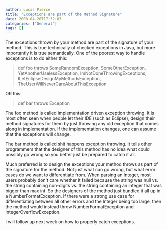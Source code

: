 ```yaml
---
author: Lucas Pierce
title: "Exceptions are part of the Method Signature"
date: 2008-04-20T17:32:03
categories: ["General"]
tags: []
---
```


The exceptions thrown by your method are part of the signature of your method. This is true technically of checked exceptions in Java, but more importantly it is true semantically. One of the poorest way to handle exceptions is to do either this:

> def foo throws SomeRandomException, SomeOtherException, YetAnotherUselessException, ImNotDoneThrowingExceptions, ILetEclipseDesignMyMethodsException, TheUserWillNeverCareAboutThisException

OR this:

> def bar throws Exception

The foo method is called implementation driven exception throwing. It is most often seen when people let their IDE (such as Eclipse), design their method signatures for them by just throwing any old exception that comes along in implementation. If the implementation changes, one can assume that the exceptions will change.

The bar method is called shit happens exception throwing. It tells other programmers that the designer of this method has no idea what could possibly go wrong so you better just be prepared to catch it all.

Much preferred is to design the exceptions your method throws as part of the signature for the method. Not just what can go wrong, but what error cases do we want to differentiate from. When parsing an Integer, most users probably don't care whether it failed because the string was null vs. the string containing non-digits vs. the string containing an integer that was bigger than max int. So the designers of the method just bundled it all up in a NumberFormatException. If there were a strong use case for differentiating between all other errors and the Integer being too large, then the method would instead throw NumberFormatException and IntegerOverflowException.

I will follow up next week on how to properly catch exceptions.